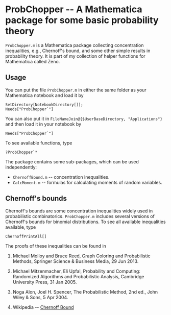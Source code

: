# ProbChopper -- A Mathematica package for some basic probability theory

`ProbChopper.m` is a Mathematica package collecting concentration inequalities, e.g., Chernoff's
bound, and some other simple results in probability theory. It is part of my collection of helper
functions for Mathematica called Zeno.

## Usage

You can put the file `ProbChopper.m` in either the same folder as your Mathematica notebook 
and load it by

    SetDirectory[NotebookDirectory[]];
    Needs["ProbChopper`"]

You can also put it in `FileNameJoin@{$UserBaseDirectory, "Applications"}` and then load it in your notebook by

    Needs["ProbChopper`"]

To see available functions, type

    ?ProbChopper`*

The package contains some sub-packages, which can be used independently:

* `ChernoffBound.m` -- concentration inequalities.
* `CalcMoment.m` -- formulas for calculating moments of random variables.

## Chernoff's bounds

Chernoff's bounds are some concentration inequalities widely used in probabilistic combinatorics.
`ProbChopper.m` includes several versions of Chernoff's bounds for binomial distributions.
To see all available inequalities available, type

    ChernoffPrintAll[]

The proofs of these inequalities can be found in 

1. Michael Molloy and Bruce Reed, Graph Coloring and Probabilistic Methods, Springer Science & Business Media, 29 Jun 2013.

2. Michael Mitzenmacher, Eli Upfal, Probability and Computing: Randomized Algorithms and Probabilistic Analysis, Cambridge University Press, 31 Jan 2005.

3. Noga Alon, Joel H. Spencer, The Probabilistic Method, 2nd ed., John Wiley & Sons, 5 Apr 2004.

4. Wikipedia -- [Chernoff Bound](https://en.wikipedia.org/wiki/Chernoff_bound)
